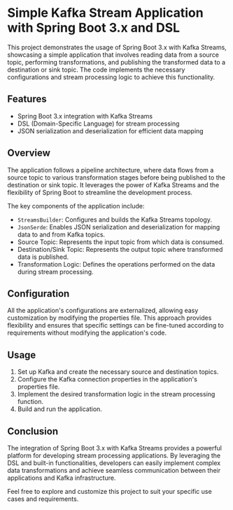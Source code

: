 # Simple Kafka Stream Application with Spring Boot 3.x and DSL

This project demonstrates the usage of Spring Boot 3.x with Kafka Streams, showcasing a simple application that involves reading data from a source topic, performing transformations, and publishing the transformed data to a destination or sink topic. The code implements the necessary configurations and stream processing logic to achieve this functionality.

## Features
- Spring Boot 3.x integration with Kafka Streams
- DSL (Domain-Specific Language) for stream processing
- JSON serialization and deserialization for efficient data mapping

## Overview
The application follows a pipeline architecture, where data flows from a source topic to various transformation stages before being published to the destination or sink topic. It leverages the power of Kafka Streams and the flexibility of Spring Boot to streamline the development process.

The key components of the application include:
- `StreamsBuilder`: Configures and builds the Kafka Streams topology.
- `JsonSerde`: Enables JSON serialization and deserialization for mapping data to and from Kafka topics.
- Source Topic: Represents the input topic from which data is consumed.
- Destination/Sink Topic: Represents the output topic where transformed data is published.
- Transformation Logic: Defines the operations performed on the data during stream processing.

## Configuration
All the application's configurations are externalized, allowing easy customization by modifying the properties file. This approach provides flexibility and ensures that specific settings can be fine-tuned according to requirements without modifying the application's code.

## Usage
1. Set up Kafka and create the necessary source and destination topics.
2. Configure the Kafka connection properties in the application's properties file.
3. Implement the desired transformation logic in the stream processing function.
4. Build and run the application.

## Conclusion
The integration of Spring Boot 3.x with Kafka Streams provides a powerful platform for developing stream processing applications. By leveraging the DSL and built-in functionalities, developers can easily implement complex data transformations and achieve seamless communication between their applications and Kafka infrastructure.

Feel free to explore and customize this project to suit your specific use cases and requirements.